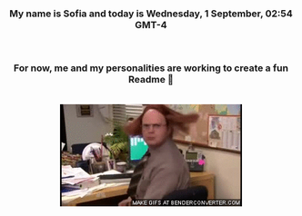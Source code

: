 


<div align="center">
<h3 >My name is Sofia and today is Wednesday, 1 September, 02:54 GMT-4</h3><br>
<h3 >For now, me and my personalities are working to create a fun Readme 👋
</h3><br>
<img src='img/dwight.gif' alt='working...'/>
</div>
